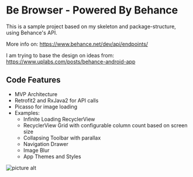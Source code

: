 <h1>Be Browser - Powered By Behance</h1>

 This is a sample project based on my skeleton and package-structure, using Behance's API.
 
 More info on: https://www.behance.net/dev/api/endpoints/
 
 I am trying to base the design on ideas from: https://www.uplabs.com/posts/behance-android-app
 
 <h2> Code Features </h2>
 
 * MVP Architecture
 * Retrofit2 and RxJava2 for API calls
 * Picasso for image loading
 * Examples:
 	* Infinite Loading RecyclerView
 	* RecyclerView Grid with configurable column count based on screen size
 	* Collapsing Toolbar with parallax
 	* Navigation Drawer
 	* Image Blur
 	* App Themes and Styles
 
![picture alt](http://imgur.com/a/gTsPr "Video")
 